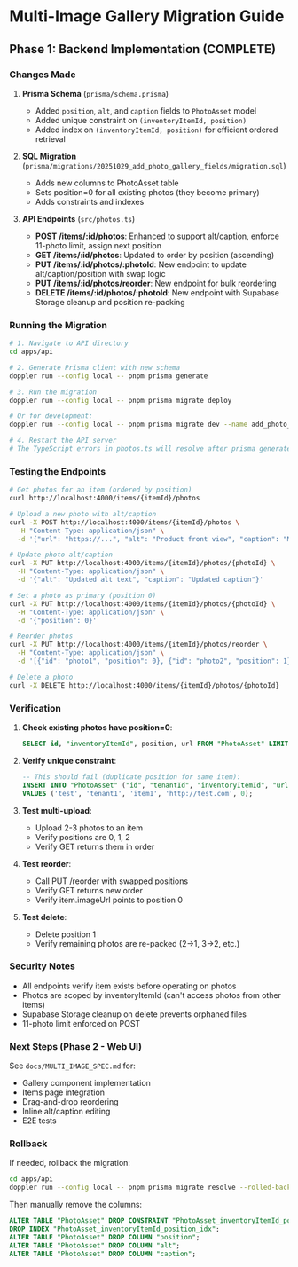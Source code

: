 # Multi-Image Gallery Migration Guide

## Phase 1: Backend Implementation (COMPLETE)

### Changes Made

1. **Prisma Schema** (`prisma/schema.prisma`)
   - Added `position`, `alt`, and `caption` fields to `PhotoAsset` model
   - Added unique constraint on `(inventoryItemId, position)`
   - Added index on `(inventoryItemId, position)` for efficient ordered retrieval

2. **SQL Migration** (`prisma/migrations/20251029_add_photo_gallery_fields/migration.sql`)
   - Adds new columns to PhotoAsset table
   - Sets position=0 for all existing photos (they become primary)
   - Adds constraints and indexes

3. **API Endpoints** (`src/photos.ts`)
   - **POST /items/:id/photos**: Enhanced to support alt/caption, enforce 11-photo limit, assign next position
   - **GET /items/:id/photos**: Updated to order by position (ascending)
   - **PUT /items/:id/photos/:photoId**: New endpoint to update alt/caption/position with swap logic
   - **PUT /items/:id/photos/reorder**: New endpoint for bulk reordering
   - **DELETE /items/:id/photos/:photoId**: New endpoint with Supabase Storage cleanup and position re-packing

### Running the Migration

```bash
# 1. Navigate to API directory
cd apps/api

# 2. Generate Prisma client with new schema
doppler run --config local -- pnpm prisma generate

# 3. Run the migration
doppler run --config local -- pnpm prisma migrate deploy

# Or for development:
doppler run --config local -- pnpm prisma migrate dev --name add_photo_gallery_fields

# 4. Restart the API server
# The TypeScript errors in photos.ts will resolve after prisma generate
```

### Testing the Endpoints

```bash
# Get photos for an item (ordered by position)
curl http://localhost:4000/items/{itemId}/photos

# Upload a new photo with alt/caption
curl -X POST http://localhost:4000/items/{itemId}/photos \
  -H "Content-Type: application/json" \
  -d '{"url": "https://...", "alt": "Product front view", "caption": "Main image"}'

# Update photo alt/caption
curl -X PUT http://localhost:4000/items/{itemId}/photos/{photoId} \
  -H "Content-Type: application/json" \
  -d '{"alt": "Updated alt text", "caption": "Updated caption"}'

# Set a photo as primary (position 0)
curl -X PUT http://localhost:4000/items/{itemId}/photos/{photoId} \
  -H "Content-Type: application/json" \
  -d '{"position": 0}'

# Reorder photos
curl -X PUT http://localhost:4000/items/{itemId}/photos/reorder \
  -H "Content-Type: application/json" \
  -d '[{"id": "photo1", "position": 0}, {"id": "photo2", "position": 1}]'

# Delete a photo
curl -X DELETE http://localhost:4000/items/{itemId}/photos/{photoId}
```

### Verification

1. **Check existing photos have position=0**:
   ```sql
   SELECT id, "inventoryItemId", position, url FROM "PhotoAsset" LIMIT 10;
   ```

2. **Verify unique constraint**:
   ```sql
   -- This should fail (duplicate position for same item):
   INSERT INTO "PhotoAsset" ("id", "tenantId", "inventoryItemId", "url", "position")
   VALUES ('test', 'tenant1', 'item1', 'http://test.com', 0);
   ```

3. **Test multi-upload**:
   - Upload 2-3 photos to an item
   - Verify positions are 0, 1, 2
   - Verify GET returns them in order

4. **Test reorder**:
   - Call PUT /reorder with swapped positions
   - Verify GET returns new order
   - Verify item.imageUrl points to position 0

5. **Test delete**:
   - Delete position 1
   - Verify remaining photos are re-packed (2→1, 3→2, etc.)

### Security Notes

- All endpoints verify item exists before operating on photos
- Photos are scoped by inventoryItemId (can't access photos from other items)
- Supabase Storage cleanup on delete prevents orphaned files
- 11-photo limit enforced on POST

### Next Steps (Phase 2 - Web UI)

See `docs/MULTI_IMAGE_SPEC.md` for:
- Gallery component implementation
- Items page integration
- Drag-and-drop reordering
- Inline alt/caption editing
- E2E tests

### Rollback

If needed, rollback the migration:

```bash
cd apps/api
doppler run --config local -- pnpm prisma migrate resolve --rolled-back 20251029_add_photo_gallery_fields
```

Then manually remove the columns:
```sql
ALTER TABLE "PhotoAsset" DROP CONSTRAINT "PhotoAsset_inventoryItemId_position_key";
DROP INDEX "PhotoAsset_inventoryItemId_position_idx";
ALTER TABLE "PhotoAsset" DROP COLUMN "position";
ALTER TABLE "PhotoAsset" DROP COLUMN "alt";
ALTER TABLE "PhotoAsset" DROP COLUMN "caption";
```
